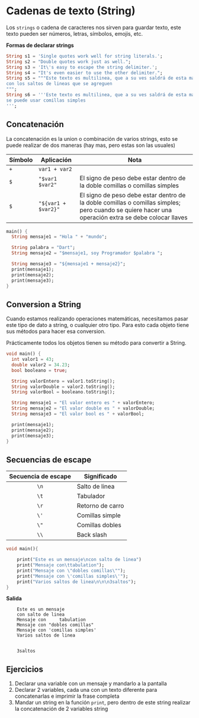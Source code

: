 # Cadenas de texto (String)

Los `strings` o cadena de caracteres nos sirven para guardar texto, este texto pueden ser números, letras, símbolos, emojis, etc.

**Formas de declarar strings**

```dart
String s1 = 'Single quotes work well for string literals.';
String s2 = "Double quotes work just as well.";
String s3 = 'It\'s easy to escape the string delimiter.';
String s4 = "It's even easier to use the other delimiter.";
String s5 = """Este texto es multilinea, que a su ves saldrá de esta manera
con los saltos de lineas que se agreguen
""";
String s6 = '''Este texto es multilinea, que a su ves saldrá de esta manera
se puede usar comillas simples
''';
```

## Concatenación

La concatenación es la union o combinación de varios strings, esto se puede realizar de dos maneras (hay mas, pero estas son las usuales)

| Símbolo | Aplicación          | Nota                                                                                                                                               |
| ------- | ------------------- | -------------------------------------------------------------------------------------------------------------------------------------------------- |
| `+`     | `var1 + var2`       |                                                                                                                                                    |
| `$`     | `"$var1 $var2"`     | El signo de peso debe estar dentro de la doble comillas o comillas simples                                                                         |
| `$`     | `"${var1 + $var2}"` | El signo de peso debe estar dentro de la doble comillas o comillas simples; pero cuando se quiere hacer una operación extra se debe colocar llaves |

```dart
main() {
  String mensaje1 = "Hola " + "mundo";

  String palabra = "Dart";
  String mensaje2 = "$mensaje1, soy Programador $palabra ";

  String mensaje3 = "${mensaje1 + mensaje2}";
  print(mensaje1);
  print(mensaje2);
  print(mensaje3);
}

```

## Conversion a String

Cuando estamos realizando operaciones matemáticas, necesitamos pasar este tipo de dato a string, o cualquier otro tipo. Para esto cada objeto tiene sus métodos para hacer esa conversion.

Prácticamente todos los objetos tienen su método para convertir a String.

```dart
void main() {
  int valor1 = 43;
  double valor2 = 34.23;
  bool booleano = true;

  String valorEntero = valor1.toString();
  String valorDouble = valor2.toString();
  String valorBool = booleano.toString();

  String mensaje1 = "El valor entero es " + valorEntero;
  String mensaje2 = "El valor double es " + valorDouble;
  String mensaje3 = "El valor bool es " + valorBool;

  print(mensaje1);
  print(mensaje2);
  print(mensaje3);
}

```

## Secuencias de escape

|Secuencia de escape|Significado|
|:---:|---|
|`\n`|Salto de linea|
|`\t`|Tabulador|
|`\r`|Retorno de carro|
|`\'`|Comillas simple|
|`\"`|Comillas dobles|
|`\\`|Back slash|

```dart
void main(){

    print("Este es un mensaje\ncon salto de linea")
    print("Mensaje con\ttabulation");
    print("Mensaje con \"dobles comillas\"");
    print("Mensaje con \'comillas simples\'");
    print("Varios saltos de linea\n\n\n3saltos");
}
```

**Salida**

```command
    Este es un mensaje
    con salto de linea
    Mensaje con     tabulation
    Mensaje con "dobles comillas"
    Mensaje con 'comillas simples'
    Varios saltos de linea


    3saltos
```

## Ejercicios

1. Declarar una variable con un mensaje y mandarlo a la pantalla
2. Declarar 2 variables, cada una con un texto diferente para concatenarlas e imprimir la frase completa
3. Mandar un string en la función `print`, pero dentro de este string realizar la concatenación de 2 variables string
